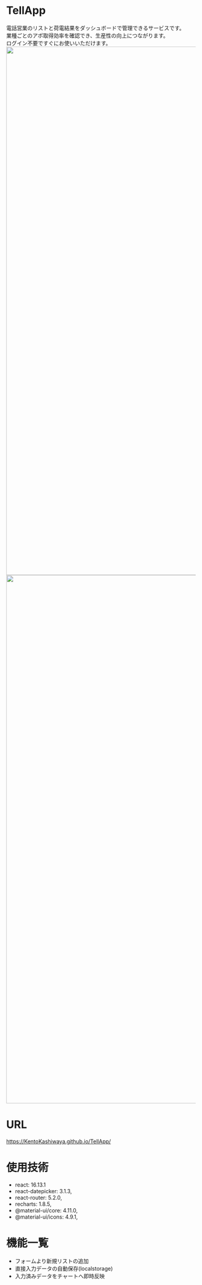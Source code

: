 # TellApp
電話営業のリストと荷電結果をダッシュボードで管理できるサービスです。<br >
業種ごとのアポ取得効率を確認でき、生産性の向上につながります。<br >
ログイン不要ですぐにお使いいただけます。<br >
<img width="1400" src="https://user-images.githubusercontent.com/54047850/94814118-e1055b80-0433-11eb-96e3-c48078cbc4d0.jpeg">
<img width="1400" src="https://user-images.githubusercontent.com/54047850/94814642-93d5b980-0434-11eb-87a1-193c09c54692.jpeg">

# URL
https://KentoKashiwaya.github.io/TellApp/

# 使用技術
- react: 16.13.1
- react-datepicker: 3.1.3,
- react-router: 5.2.0,
- recharts: 1.8.5,
- @material-ui/core: 4.11.0,
- @material-ui/icons: 4.9.1,

# 機能一覧
- フォームより新規リストの追加
- 直接入力データの自動保存(localstorage)
- 入力済みデータをチャートへ即時反映

<!-- This project was bootstrapped with [Create React App](https://github.com/facebook/create-react-app).

## Available Scripts

In the project directory, you can run:

### `npm start`

Runs the app in the development mode.<br />
Open [http://localhost:3000](http://localhost:3000) to view it in the browser.

The page will reload if you make edits.<br />
You will also see any lint errors in the console.

### `npm test`

Launches the test runner in the interactive watch mode.<br />
See the section about [running tests](https://facebook.github.io/create-react-app/docs/running-tests) for more information.

### `npm run build`

Builds the app for production to the `build` folder.<br />
It correctly bundles React in production mode and optimizes the build for the best performance.

The build is minified and the filenames include the hashes.<br />
Your app is ready to be deployed!

See the section about [deployment](https://facebook.github.io/create-react-app/docs/deployment) for more information.

### `npm run eject` -->

<!-- **Note: this is a one-way operation. Once you `eject`, you can’t go back!**

If you aren’t satisfied with the build tool and configuration choices, you can `eject` at any time. This command will remove the single build dependency from your project.

Instead, it will copy all the configuration files and the transitive dependencies (webpack, Babel, ESLint, etc) right into your project so you have full control over them. All of the commands except `eject` will still work, but they will point to the copied scripts so you can tweak them. At this point you’re on your own.

You don’t have to ever use `eject`. The curated feature set is suitable for small and middle deployments, and you shouldn’t feel obligated to use this feature. However we understand that this tool wouldn’t be useful if you couldn’t customize it when you are ready for it.

## Learn More

You can learn more in the [Create React App documentation](https://facebook.github.io/create-react-app/docs/getting-started).

To learn React, check out the [React documentation](https://reactjs.org/).

### Code Splitting

This section has moved here: https://facebook.github.io/create-react-app/docs/code-splitting

### Analyzing the Bundle Size

This section has moved here: https://facebook.github.io/create-react-app/docs/analyzing-the-bundle-size

### Making a Progressive Web App

This section has moved here: https://facebook.github.io/create-react-app/docs/making-a-progressive-web-app

### Advanced Configuration

This section has moved here: https://facebook.github.io/create-react-app/docs/advanced-configuration

### Deployment

This section has moved here: https://facebook.github.io/create-react-app/docs/deployment

### `npm run build` fails to minify

This section has moved here: https://facebook.github.io/create-react-app/docs/troubleshooting#npm-run-build-fails-to-minify -->
